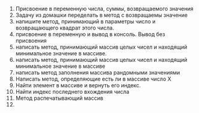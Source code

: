 1. Присвоение в переменную числа, суммы, возвращаемого значения
2. Задачу из домашки переделать в метод с возвращаемы значение
3. напишите метод, принимающий в параметры число и возвращающего квадрат этого числа.
4. присвоение в переменную и вывод в консоль. Вывод без присвоения
5. написать метод, принимающий массив целых чисел и находящий минимальное значение в массиве.
6. написать метод, принимающий массив целых чисел и находящий минимальное значение в массиве
7. написать метод заполнения массива рандомными значениями
8. Написать метод, определяющие есть ли в массиве число Х 
9. Найти элемент в массиве и вернуть его индекс.
10. Найти индекс последнего вхождения числа
11. Метод распечатывающий массив
12. 